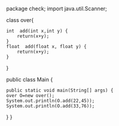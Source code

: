 
package check;
import java.util.Scanner;

class over{
	
	
	int  add(int x,int y) {
		return(x+y);
	}
	float  add(float x, float y) {
		return(x+y);
	}
}




 
public class Main {

	public static void main(String[] args) {
	over O=new over();
	System.out.println(O.add(22,45));
	System.out.println(O.add(33,76));
	

}
}

